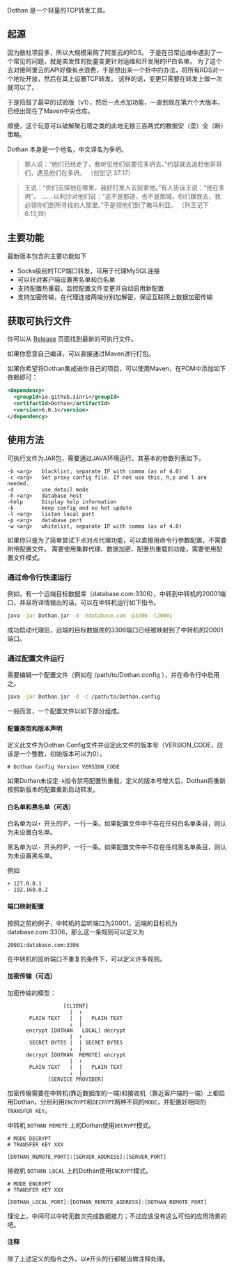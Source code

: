 Dothan 是一个轻量的TCP转发工具。

## 起源

因为敝社项目多，所以大规模采购了阿里云的RDS。
于是在日常运维中遇到了一个常见的问题，就是突发性的批量变更针对运维和开发用的IP白名单。
为了这个去对接阿里云的API好像有点浪费，于是想出来一个折中的办法，将所有RDS对一个地址开放，然后在其上设置TCP转发。
这样的话，变更只需要在转发上做一次就可以了。

于是捣鼓了最早的试验版（v1），然后一点点加功能，一直到现在第六个大版本，已经出现在了Maven中央仓库。

顺便，这个玩意可以破解聚石塔之类的此地无银三百两式的数据安（垄）全（断）策略。

Dothan 本身是一个地名，中文译名为多坍。

> 那人说：“他们已经走了，我听见他们说要往多坍去。”约瑟就去追赶他哥哥们，遇见他们在多坍。 （创世记 37:17）

> 王说：“你们去探他在哪里，我好打发人去捉拿他。”有人告诉王说：“他在多坍”。 …… 以利沙对他们说：“这不是那道，也不是那城，你们跟我去，我必领你们到所寻找的人那里。”于是领他们到了撒马利亚。 （列王记下 6:13,19）

## 主要功能

最新版本包含的主要功能如下

* Socks级别的TCP端口转发，可用于代理MySQL连接
* 可以针对客户端设置黑名单和白名单
* 支持配置热重载，监控配置文件变更并自动启用新配置
* 支持加密传输，在代理连接两端分别加解密，保证互联网上数据加密传输

## 获取可执行文件

你可以从 [Release](https://github.com/sinri/Dothan/releases) 页面找到最新的可执行文件。

如果你愿意自己编译，可以直接通过Maven进行打包。

如果你希望将Dothan集成进你自己的项目，可以使用Maven，在POM中添加如下依赖即可：

```xml
<dependency>
  <groupId>io.github.sinri</groupId>
  <artifactId>Dothan</artifactId>
  <version>6.0.1</version>
</dependency>
```

## 使用方法

可执行文件为JAR包，需要通过JAVA环境运行。其基本的参数列表如下。

```
-b <arg>   blacklist, separate IP with comma (as of 4.0)
-c <arg>   Set proxy config file. If not use this, h,p and l are needed.
-d         use detail mode
-h <arg>   database host
-help      Display help information
-k         keep config and no hot update
-l <arg>   listen local port
-p <arg>   database port
-w <arg>   whitelist, separate IP with comma (as of 4.0)
```

如果你只是为了简单尝试下点对点代理功能，可以直接用命令行参数配置，不需要附带配置文件。
需要使用集群代理、数据加密、配置热重载的功能，需要使用配置文件模式。

### 通过命令行快速运行

例如，有一个远端目标数据库（database.com:3306），中转到中转机的20001端口，并且将详情输出的话，可以在中转机运行如下指令。

```bash
java -jar Dothan.jar -d -hdatabase.com -p3306 -l20001
```

成功启动代理后，远端的目标数据库的3306端口已经被映射到了中转机的20001端口。

### 通过配置文件运行

需要编辑一个配置文件（例如在 /path/to/Dothan.config ），并在命令行中启用之。

```bash
java -jar Dothan.jar -d -c /path/to/Dothan.config
```

一般而言，一个配置文件以如下部分组成。

#### 配置类型和版本声明

定义此文件为Dothan Config文件并设定此文件的版本号（VERSION_CODE，应该是一个整数，初始版本可以为0）。

```
# Dothan Config Version VERSION_CODE
```

如果Dothan未设定`-k`指令禁用配置热重载，定义的版本号增大后，Dothan将重新按照新版本的配置重新启动转发。

#### 白名单和黑名单（可选）

白名单为以`+ `开头的IP，一行一条。如果配置文件中不存在任何白名单条目，则认为未设置白名单。

黑名单为以`- `开头的IP，一行一条。如果配置文件中不存在任何黑名单条目，则认为未设置黑名单。

例如

```
+ 127.0.0.1
- 192.168.0.2
```

#### 端口映射配置

按照之前的例子，中转机的监听端口为20001，远端的目标机为database.com:3306，那么这一条规则可以定义为

```
20001:database.com:3306
```

在中转机的监听端口不重复的条件下，可以定义许多规则。

#### 加密传输（可选）

加密传输的模型：

````
                  [CLIENT] 
                    |  ↑
       PLAIN TEXT   |  |   PLAIN TEXT
                    ↓  |
      encrypt [DOTHAN   LOCAL] decrypt
                    |  ↑
       SECRET BYTES |  | SECRET BYTES
                    ↓  |
      decrypt [DOTHAN  REMOTE] encrypt
                    |  ↑
       PLAIN TEXT   |  |   PLAIN TEXT
                    ↓  |
             [SERVICE PROVIDER]
````

加密传输需要在中转机(靠近数据库的一端)和接收机（靠近客户端的一端）上都启用Dothan，分别利用`ENCRYPT`和`DECRYPT`两种不同的`MODE`，并配置好相同的`TRANSFER KEY`。

中转机 `DOTHAN REMOTE` 上的Dothan使用`DECRYPT`模式。

```
# MODE DECRYPT
# TRANSFER KEY XXX

[DOTHAN_REMOTE_PORT]:[SERVER_ADDRESS]:[SERVER_PORT]

```


接收机 `DOTHAN LOCAL` 上的Dothan使用`ENCRYPT`模式。

```
# MODE ENCRYPT
# TRANSFER KEY XXX

[DOTHAN_LOCAL_PORT]:[DOTHAN_REMOTE_ADDRESS]:[DOTHAN_REMOTE_PORT]

```

理论上，中间可以中转无数次完成数据接力；不过应该没有这么可怕的应用场景的吧。

#### 注释

除了上述定义的指令之外，以`#`开头的行都被当做注释处理。
